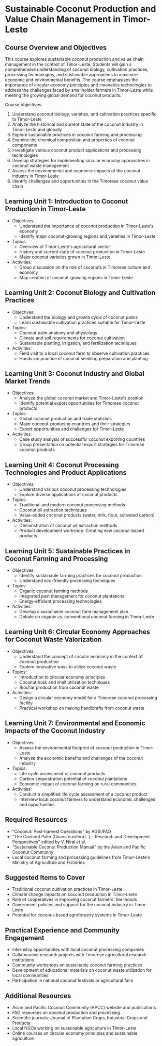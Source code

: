 # Sustainable Coconut Production and Value Chain Management in Timor-Leste

## Course Overview and Objectives

This course explores sustainable coconut production and value chain management in the context of Timor-Leste. Students will gain a comprehensive understanding of coconut biology, cultivation practices, processing technologies, and sustainable approaches to maximize economic and environmental benefits. The course emphasizes the importance of circular economy principles and innovative technologies to address the challenges faced by smallholder farmers in Timor-Leste while meeting the growing global demand for coconut products.

Course objectives:
1. Understand coconut biology, varieties, and cultivation practices specific to Timor-Leste
2. Analyze the historical and current state of the coconut industry in Timor-Leste and globally
3. Explore sustainable practices in coconut farming and processing
4. Examine the chemical composition and properties of coconut components
5. Investigate various coconut product applications and processing technologies
6. Develop strategies for implementing circular economy approaches in coconut waste management
7. Assess the environmental and economic impacts of the coconut industry in Timor-Leste
8. Identify challenges and opportunities in the Timorese coconut value chain

## Learning Unit 1: Introduction to Coconut Production in Timor-Leste
- Objectives:
  * Understand the importance of coconut production in Timor-Leste's economy
  * Identify major coconut-growing regions and varieties in Timor-Leste
- Topics:
  * Overview of Timor-Leste's agricultural sector
  * History and current state of coconut production in Timor-Leste
  * Major coconut varieties grown in Timor-Leste
- Activities:
  * Group discussion on the role of coconuts in Timorese culture and economy
  * Map creation of coconut-growing regions in Timor-Leste

## Learning Unit 2: Coconut Biology and Cultivation Practices
- Objectives:
  * Understand the biology and growth cycle of coconut palms
  * Learn sustainable cultivation practices suitable for Timor-Leste
- Topics:
  * Coconut palm anatomy and physiology
  * Climate and soil requirements for coconut cultivation
  * Sustainable planting, irrigation, and fertilization techniques
- Activities:
  * Field visit to a local coconut farm to observe cultivation practices
  * Hands-on practice of coconut seedling preparation and planting

## Learning Unit 3: Coconut Industry and Global Market Trends
- Objectives:
  * Analyze the global coconut market and Timor-Leste's position
  * Identify potential export opportunities for Timorese coconut products
- Topics:
  * Global coconut production and trade statistics
  * Major coconut-producing countries and their strategies
  * Export opportunities and challenges for Timor-Leste
- Activities:
  * Case study analysis of successful coconut exporting countries
  * Group presentation on potential export strategies for Timorese coconut products

## Learning Unit 4: Coconut Processing Technologies and Product Applications
- Objectives:
  * Understand various coconut processing technologies
  * Explore diverse applications of coconut products
- Topics:
  * Traditional and modern coconut processing methods
  * Coconut oil extraction techniques
  * Value-added coconut products (water, milk, flour, activated carbon)
- Activities:
  * Demonstration of coconut oil extraction methods
  * Product development workshop: Creating new coconut-based products

## Learning Unit 5: Sustainable Practices in Coconut Farming and Processing
- Objectives:
  * Identify sustainable farming practices for coconut production
  * Understand eco-friendly processing techniques
- Topics:
  * Organic coconut farming methods
  * Integrated pest management for coconut plantations
  * Energy-efficient processing technologies
- Activities:
  * Develop a sustainable coconut farm management plan
  * Debate on organic vs. conventional coconut farming in Timor-Leste

## Learning Unit 6: Circular Economy Approaches for Coconut Waste Valorization
- Objectives:
  * Understand the concept of circular economy in the context of coconut production
  * Explore innovative ways to utilize coconut waste
- Topics:
  * Introduction to circular economy principles
  * Coconut husk and shell utilization techniques
  * Biochar production from coconut waste
- Activities:
  * Design a circular economy model for a Timorese coconut processing facility
  * Practical workshop on making handicrafts from coconut waste

## Learning Unit 7: Environmental and Economic Impacts of the Coconut Industry
- Objectives:
  * Assess the environmental footprint of coconut production in Timor-Leste
  * Analyze the economic benefits and challenges of the coconut industry
- Topics:
  * Life cycle assessment of coconut products
  * Carbon sequestration potential of coconut plantations
  * Economic impact of coconut farming on rural communities
- Activities:
  * Conduct a simplified life cycle assessment of a coconut product
  * Interview local coconut farmers to understand economic challenges and opportunities

## Required Resources

- "Coconut: Post-harvest Operations" by AGSI/FAO
- "The Coconut Palm (Cocos nucifera L.) - Research and Development Perspectives" edited by V. Niral et al.
- "Sustainable Coconut Production Manual" by the Asian and Pacific Coconut Community
- Local coconut farming and processing guidelines from Timor-Leste's Ministry of Agriculture and Fisheries

## Suggested Items to Cover

- Traditional coconut cultivation practices in Timor-Leste
- Climate change impacts on coconut production in Timor-Leste
- Role of cooperatives in improving coconut farmers' livelihoods
- Government policies and support for the coconut industry in Timor-Leste
- Potential for coconut-based agroforestry systems in Timor-Leste

## Practical Experience and Community Engagement

- Internship opportunities with local coconut processing companies
- Collaborative research projects with Timorese agricultural research institutions
- Community workshops on sustainable coconut farming practices
- Development of educational materials on coconut waste utilization for local communities
- Participation in national coconut festivals or agricultural fairs

## Additional Resources

- Asian and Pacific Coconut Community (APCC) website and publications
- FAO resources on coconut production and processing
- Scientific journals: Journal of Plantation Crops, Industrial Crops and Products
- Local NGOs working on sustainable agriculture in Timor-Leste
- Online courses on circular economy principles and sustainable agriculture